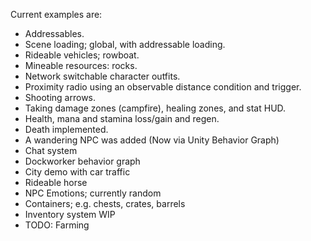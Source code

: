 Current examples are:
* Addressables.
* Scene loading; global, with addressable loading.
* Rideable vehicles; rowboat.
* Mineable resources: rocks.
* Network switchable character outfits.
* Proximity radio using an observable distance condition and trigger.
* Shooting arrows.
* Taking damage zones (campfire), healing zones, and stat HUD.
* Health, mana and stamina loss/gain and regen.
* Death implemented.
* A wandering NPC was added (Now via Unity Behavior Graph)
* Chat system
* Dockworker behavior graph
* City demo with car traffic
* Rideable horse
* NPC Emotions; currently random
* Containers; e.g. chests, crates, barrels
* Inventory system WIP
* TODO: Farming
